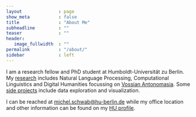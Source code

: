 ```yaml
---
layout              : page
show_meta           : false
title               : "About Me"
subheadline         : ""
teaser              : ""
header:
   image_fullwidth  : ""
permalink           : "/about/"
sidebar             : left
---
```


I am a research fellow and PhD student at Humboldt-Universität zu Berlin.
My [research](https://schwabmi.github.io/research/) includes Natural Language Processing, Computational Linguistics and Digital Humanities focussing on [Vossian Antonomasia](https://vossanto.weltliteratur.net/). Some [side projects](https://schwabmi.github.io/projects/) include data exploration and visualization.

I can be reached at <a href="mailto:michel.schwab@hu-berlin.de">michel.schwab@hu-berlin.de</a> while my office location and other information can be found on my <a href="hu-berlin.de/schwab">HU profile</a>.
